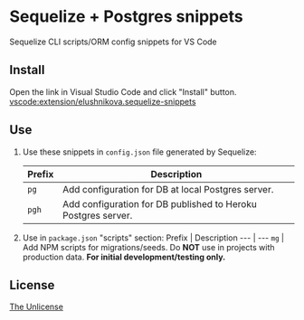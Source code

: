 # Sequelize + Postgres snippets

Sequelize CLI scripts/ORM config snippets for VS Code

## Install

Open the link in Visual Studio Code and click "Install" button.
[vscode:extension/elushnikova.sequelize-snippets](vscode:extension/elushnikova.sequelize-snippets)


## Use

1. Use these snippets in `config.json` file generated by Sequelize:

    Prefix | Description
    --- | ---
    `pg` | Add configuration for DB at local Postgres server.
    `pgh` | Add configuration for DB published to Heroku Postgres server.

1. Use in `package.json` "scripts" section: 
    Prefix | Description
    --- | ---
    `mg` | Add NPM scripts for migrations/seeds. Do **NOT** use in projects with production data. **For initial development/testing only.**

## License
[The Unlicense](https://choosealicense.com/licenses/unlicense/)